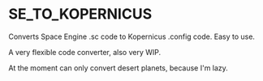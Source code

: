 # SE_TO_KOPERNICUS
Converts Space Engine .sc code to Kopernicus .config code. Easy to use.

A very flexible code converter, also very WIP.

At the moment can only convert desert planets, because I'm lazy.
